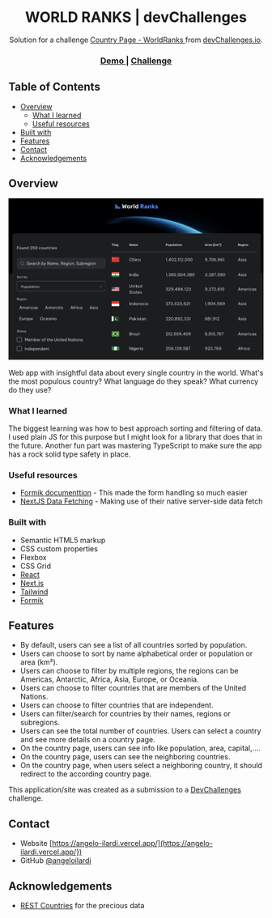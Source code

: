 <h1 align="center">WORLD RANKS | devChallenges</h1>

<div align="center">
   Solution for a challenge <a href="https://devchallenges.io/challenge/country-page" target="_blank">Country Page - WorldRanks
</a> from <a href="http://devchallenges.io" target="_blank">devChallenges.io</a>.
</div>

<div align="center">
  <h3>
    <a href="https://world-ranks-rouge.vercel.app/">
      Demo
    </a>
    <span> | </span>
    <a href="https://devchallenges.io/challenge/country-page">
      Challenge
    </a>
  </h3>
</div>

## Table of Contents

- [Overview](#overview)
  - [What I learned](#what-i-learned)
  - [Useful resources](#useful-resources)
- [Built with](#built-with)
- [Features](#features)
- [Contact](#contact)
- [Acknowledgements](#acknowledgements)

## Overview

![screenshot](./public/images/Screenshot%202025-05-12%20at%2017.26.47.png)

Web app with insightful data about every single country in the world. What's the most populous country? What language do they speak? What currency do they use?

### What I learned

The biggest learning was how to best approach sorting and filtering of data. I used plain JS for this purpose but I might look for a library that does that in the future.
Another fun part was mastering TypeScript to make sure the app has a rock solid type safety in place.

### Useful resources

- [Formik documenttion](https://www.formik.org) - This made the form handling so much easier
- [NextJS Data Fetching](https://nextjs.org/docs/app/building-your-application/data-fetching/fetching) - Making use of their native server-side data fetch

### Built with

- Semantic HTML5 markup
- CSS custom properties
- Flexbox
- CSS Grid
- [React](https://reactjs.org/)
- [Next.js](https://nextjs.org/)
- [Tailwind](https://tailwindcss.com/)
- [Formik](https://formik.org)

## Features

- By default, users can see a list of all countries sorted by population.
- Users can choose to sort by name alphabetical order or population or area (km²).
- Users can choose to filter by multiple regions, the regions can be Americas, Antarctic, Africa, Asia, Europe, or Oceania.
- Users can choose to filter countries that are members of the United Nations.
- Users can choose to filter countries that are independent.
- Users can filter/search for countries by their names, regions or subregions.
- Users can see the total number of countries.
  Users can select a country and see more details on a country page.
- On the country page, users can see info like population, area, capital,....
- On the country page, users can see the neighboring countries.
- On the country page, when users select a neighboring country, it should redirect to the according country page.

This application/site was created as a submission to a [DevChallenges](https://devchallenges.io/challenges-dashboard) challenge.

## Contact

- Website [https://angelo-ilardi.vercel.app/](https://angelo-ilardi.vercel.app/})
- GitHub [@angeloilardi](https://github.com/angeloilardi})

## Acknowledgements

- [REST Countries](https://restcountries.com/) for the precious data
